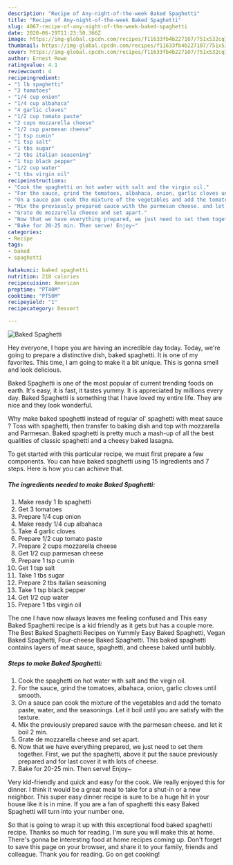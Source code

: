 ```yaml
---
description: "Recipe of Any-night-of-the-week Baked Spaghetti"
title: "Recipe of Any-night-of-the-week Baked Spaghetti"
slug: 4067-recipe-of-any-night-of-the-week-baked-spaghetti
date: 2020-06-29T11:23:50.366Z
image: https://img-global.cpcdn.com/recipes/f11633fb4b227107/751x532cq70/baked-spaghetti-recipe-main-photo.jpg
thumbnail: https://img-global.cpcdn.com/recipes/f11633fb4b227107/751x532cq70/baked-spaghetti-recipe-main-photo.jpg
cover: https://img-global.cpcdn.com/recipes/f11633fb4b227107/751x532cq70/baked-spaghetti-recipe-main-photo.jpg
author: Ernest Rowe
ratingvalue: 4.1
reviewcount: 4
recipeingredient:
- "1 lb spaghetti"
- "3 tomatoes"
- "1/4 cup onion"
- "1/4 cup albahaca"
- "4 garlic cloves"
- "1/2 cup tomato paste"
- "2 cups mozzarella cheese"
- "1/2 cup parmesan cheese"
- "1 tsp cumin"
- "1 tsp salt"
- "1 tbs sugar"
- "2 tbs italian seasoning"
- "1 tsp black pepper"
- "1/2 cup water"
- "1 tbs virgin oil"
recipeinstructions:
- "Cook the spaghetti on hot water with salt and the virgin oil."
- "For the sauce, grind the tomatoes, albahaca, onion, garlic cloves until smooth."
- "On a sauce pan cook the mixture of the vegetables and add the tomato paste, water, and the seasonings. Let it boil until you are satisfy with the texture."
- "Mix the previously prepared sauce with the parmesan cheese. and let it boil 2 min."
- "Grate de mozzarella cheese and set apart."
- "Now that we have everything prepared, we just need to set them together. First, we put the spaghetti, above it put the sauce previously prepared and for last cover it with lots of cheese."
- "Bake for 20-25 min. Then serve! Enjoy~"
categories:
- Recipe
tags:
- baked
- spaghetti

katakunci: baked spaghetti 
nutrition: 218 calories
recipecuisine: American
preptime: "PT40M"
cooktime: "PT50M"
recipeyield: "1"
recipecategory: Dessert

---
```



![Baked Spaghetti](https://img-global.cpcdn.com/recipes/f11633fb4b227107/751x532cq70/baked-spaghetti-recipe-main-photo.jpg)

Hey everyone, I hope you are having an incredible day today. Today, we're going to prepare a distinctive dish, baked spaghetti. It is one of my favorites. This time, I am going to make it a bit unique. This is gonna smell and look delicious.

Baked Spaghetti is one of the most popular of current trending foods on earth. It's easy, it is fast, it tastes yummy. It is appreciated by millions every day. Baked Spaghetti is something that I have loved my entire life. They are nice and they look wonderful.

Why make baked spaghetti instead of regular ol&#39; spaghetti with meat sauce ? Toss with spaghetti, then transfer to baking dish and top with mozzarella and Parmesan. Baked spaghetti is pretty much a mash-up of all the best qualities of classic spaghetti and a cheesy baked lasagna.


To get started with this particular recipe, we must first prepare a few components. You can have baked spaghetti using 15 ingredients and 7 steps. Here is how you can achieve that.

<!--inarticleads1-->

##### The ingredients needed to make Baked Spaghetti:

1. Make ready 1 lb spaghetti
1. Get 3 tomatoes
1. Prepare 1/4 cup onion
1. Make ready 1/4 cup albahaca
1. Take 4 garlic cloves
1. Prepare 1/2 cup tomato paste
1. Prepare 2 cups mozzarella cheese
1. Get 1/2 cup parmesan cheese
1. Prepare 1 tsp cumin
1. Get 1 tsp salt
1. Take 1 tbs sugar
1. Prepare 2 tbs italian seasoning
1. Take 1 tsp black pepper
1. Get 1/2 cup water
1. Prepare 1 tbs virgin oil


The one I have now always leaves me feeling confused and This easy Baked Spaghetti recipe is a kid friendly as it gets but has a couple more. The Best Baked Spaghetti Recipes on Yummly Easy Baked Spaghetti, Vegan Baked Spaghetti, Four-cheese Baked Spaghetti. This baked spaghetti contains layers of meat sauce, spaghetti, and cheese baked until bubbly. 

<!--inarticleads2-->

##### Steps to make Baked Spaghetti:

1. Cook the spaghetti on hot water with salt and the virgin oil.
1. For the sauce, grind the tomatoes, albahaca, onion, garlic cloves until smooth.
1. On a sauce pan cook the mixture of the vegetables and add the tomato paste, water, and the seasonings. Let it boil until you are satisfy with the texture.
1. Mix the previously prepared sauce with the parmesan cheese. and let it boil 2 min.
1. Grate de mozzarella cheese and set apart.
1. Now that we have everything prepared, we just need to set them together. First, we put the spaghetti, above it put the sauce previously prepared and for last cover it with lots of cheese.
1. Bake for 20-25 min. Then serve! Enjoy~


Very kid-friendly and quick and easy for the cook. We really enjoyed this for dinner. I think it would be a great meal to take for a shut-in or a new neighbor. This super easy dinner recipe is sure to be a huge hit in your house like it is in mine. If you are a fan of spaghetti this easy Baked Spaghetti will turn into your number one. 

So that is going to wrap it up with this exceptional food baked spaghetti recipe. Thanks so much for reading. I'm sure you will make this at home. There's gonna be interesting food at home recipes coming up. Don't forget to save this page on your browser, and share it to your family, friends and colleague. Thank you for reading. Go on get cooking!
